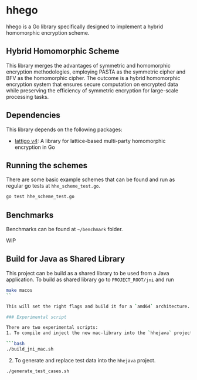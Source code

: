 # hhego

hhego is a Go library specifically designed to implement a hybrid homomorphic encryption scheme. 

## Hybrid Homomorphic Scheme

This library merges the advantages of symmetric and homomorphic encryption methodologies, employing PASTA as the symmetric cipher and BFV as the homomorphic cipher. The outcome is a hybrid homomorphic encryption system that ensures secure computation on encrypted data while preserving the efficiency of symmetric encryption for large-scale processing tasks.

## Dependencies

This library depends on the following packages:

- [lattigo v4](https://github.com/tuneinsight/lattigo): A library for lattice-based multi-party homomorphic encryption in Go

## Running the schemes

There are some basic example schemes that can be found and run as regular go tests at `hhe_scheme_test.go`.

```bash
go test hhe_scheme_test.go
```

## Benchmarks

Benchmarks can be found at `~/benchmark` folder. 

WIP

## Build for Java as Shared Library

This project can be build as a shared library to be used from a Java application. To build as shared library go to `PROJECT_ROOT/jni` and run

```bash
make macos
``

This will set the right flags and build it for a `amd64` architecture. Then the output will be on the same `jni` folder.

### Experimental script 

There are two experimental scripts:
1. To compile and inject the new mac-library into the `hhejava` project

```bash
./build_jni_mac.sh
```


2. To generate and replace test data into the `hhejava` project.

```bash
./generate_test_cases.sh
```